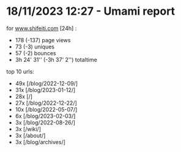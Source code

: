# 18/11/2023 12:27 - Umami report
for www.shifeiti.com [24h] :

 - 178 (-137) page views
 - 73 (-3) uniques
 - 57 (-2) bounces
 - 3h 24' 31'' (-3h 37' 2'') totaltime


top 10 urls:
 - 49x [/blog/2022-12-09/]
 - 31x [/blog/2023-01-12/]
 - 28x [/]
 - 27x [/blog/2022-12-22/]
 - 10x [/blog/2022-05-07/]
 - 6x [/blog/2023-02-03/]
 - 3x [/blog/2022-08-26/]
 - 3x [/wiki/]
 - 3x [/about/]
 - 3x [/blog/archives/]


